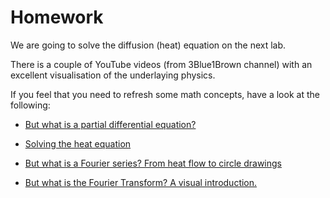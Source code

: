 
# Homework

We are going to solve the diffusion (heat) equation on the next lab.

There is a couple of YouTube videos (from 3Blue1Brown channel) with an excellent visualisation of the underlaying physics.

If you feel that you need to refresh some math concepts, have a look at the following:

* [But what is a partial differential equation?](https://youtu.be/ly4S0oi3Yz8)

* [Solving the heat equation](https://youtu.be/ToIXSwZ1pJU?list)

* [But what is a Fourier series? From heat flow to circle drawings](https://youtu.be/r6sGWTCMz2k)

* [But what is the Fourier Transform? A visual introduction.](https://youtu.be/spUNpyF58BY)
